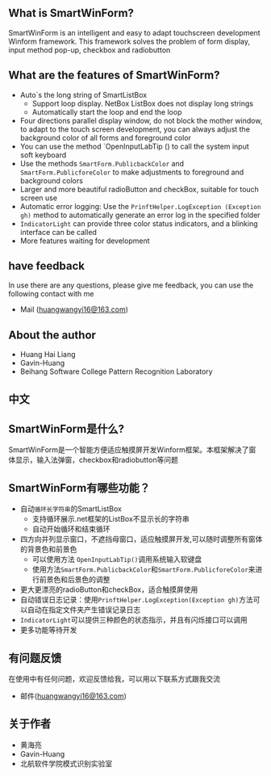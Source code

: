 ﻿## What is SmartWinForm?
SmartWinForm is an intelligent and easy to adapt touchscreen development Winform framework. This framework solves the problem of form display, input method pop-up, checkbox and radiobutton

## What are the features of SmartWinForm?
* Auto`s the long string of SmartListBox
    * Support loop display. NetBox ListBox does not display long strings
    * Automatically start the loop and end the loop
* Four directions parallel display window, do not block the mother window, to adapt to the touch screen development, you can always adjust the background color of all forms and foreground color
* You can use the method `OpenInputLabTip () to call the system input soft keyboard
* Use the methods `SmartForm.PublicbackColor` and` SmartForm.PublicforeColor` to make adjustments to foreground and background colors
* Larger and more beautiful radioButton and checkBox, suitable for touch screen use
* Automatic error logging: Use the `PrinftHelper.LogException (Exception gh)` method to automatically generate an error log in the specified folder
* `IndicatorLight` can provide three color status indicators, and a blinking interface can be called
* More features waiting for development

## have feedback
In use there are any questions, please give me feedback, you can use the following contact with me
* Mail (huangwangyi16@163.com)

## About the author
* Huang Hai Liang
* Gavin-Huang
* Beihang Software College Pattern Recognition Laboratory



## 中文
## SmartWinForm是什么?
SmartWinForm是一个智能方便适应触摸屏开发Winform框架。本框架解决了窗体显示，输入法弹窗，checkbox和radiobutton等问题

## SmartWinForm有哪些功能？
* 自动`循环长字符串`的SmartListBox
    *  支持循环展示.net框架的ListBox不显示长的字符串
    *  自动开始循环和结束循环
* 四方向并列显示窗口，不遮挡母窗口，适应触摸屏开发,可以随时调整所有窗体的背景色和前景色
	* 可以使用方法 `OpenInputLabTip()`调用系统输入软键盘
	* 使用方法`SmartForm.PublicbackColor`和`SmartForm.PublicforeColor`来进行前景色和后景色的调整
* 更大更漂亮的radioButton和checkBox，适合触摸屏使用
* 自动错误日志记录：使用`PrinftHelper.LogException(Exception gh)`方法可以自动在指定文件夹产生错误记录日志
* `IndicatorLight`可以提供三种颜色的状态指示，并且有闪烁接口可以调用
* 更多功能等待开发

## 有问题反馈
在使用中有任何问题，欢迎反馈给我，可以用以下联系方式跟我交流
* 邮件(huangwangyi16@163.com)

## 关于作者
* 黄海亮
* Gavin-Huang
* 北航软件学院模式识别实验室
